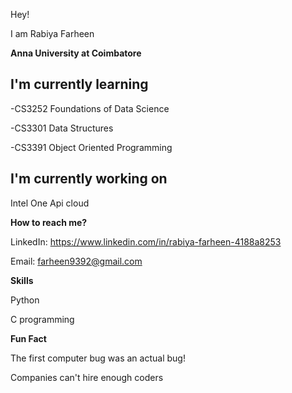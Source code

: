 <!-- <h2 align='center'>Rabiya Farheen@rabiya</h2>
<p align='center'><b>Undergraduate student at Anna university at Coimbatore</b></p> -->

Hey!

I am Rabiya Farheen

__Anna University at Coimbatore__

<h2> I'm currently learning </h2>

-CS3252 Foundations of Data Science

-CS3301 Data Structures

-CS3391 Object Oriented Programming

<h2> I'm currently working on </h2>

Intel One Api cloud

__How to reach me?__

LinkedIn: https://www.linkedin.com/in/rabiya-farheen-4188a8253

Email: farheen9392@gmail.com

__Skills__

Python

C programming

__Fun Fact__

The first computer bug was an actual bug!

Companies can't hire enough coders
